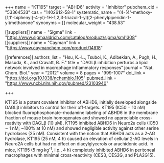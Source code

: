 +++
name = "KT195"
target = "ABHD6"
activity = "Inhibitor"
pubchem_cid = "53364533"
cas = "1402612-58-1"
systematic_name = "(4-(4'-methoxy-[1,1'-biphenyl]-4-yl)-1H-1,2,3-triazol-1-yl)(2-phenylpiperidin-1-yl)methanone"
synonyms = []
molecular_weight = "438.53"

[[suppliers]]
name = "Sigma"
link = "https://www.sigmaaldrich.com/catalog/product/sigma/sml1308"
[[suppliers]]
name = "Cayman"
link = "https://www.caymanchem.com/product/14818"

[[references]]
authors_list = "Hsu, K.-L., Tsuboi, K., Adibekian, A., Pugh, H., Masuda, K., and Cravatt, B. F."
title = "DAGLβ inhibition perturbs a lipid network involved in macrophage inflammatory responses"
journal = "Nat. Chem. Biol."
year = "2012"
volume = 8
pages = "999-1007"
doi_link = "https://doi.org/10.1038/nchembio.1105"
pubmed_link = "https://www.ncbi.nlm.nih.gov/pubmed/23103940"

+++

KT195 is a potent covalent inhibitor of ABHD6, initially developed alongside DAGLβ inhibitors to control for their off-targets. KT195 (IC50 = 10 nM) blocked fluorophosphonate-rhodamine labeling of ABHD6 in the membrane fraction of mouse brain homogenates and showed no appreciable cross-reativity with DAGLβ (10 µM). KT195 inhibited ABHD6 in Neuro2a cells (IC50 ~ 1 nM; ~100% at 10 nM) and showed negligible activity against other serine hydrolases (25 nM). Consistent with the notion that ABHD6 acts as a 2-AG hydrolase, KT195 (25 nM, 4 h) caused an elevation of cellular 2-AG levels in Neuro2A cells but had no effect on diacylglycerols or arachidonic acid. In mice, KT195 (5 mg·kg<sup>-1</sup>, i.p., 4 h) completely inhibited ABHD6 in peritoneal macrophages with minimal cross-reactivity (CES3, CES2G, and PLA2G15).